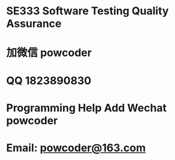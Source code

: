 # SE333 Software Testing Quality Assurance
# 加微信 powcoder

# QQ 1823890830

# Programming Help Add Wechat powcoder

# Email: powcoder@163.com

